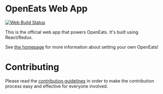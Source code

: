 # OpenEats Web App

[![Web Build Status](https://travis-ci.org/open-eats/openeats-web.svg?branch=master)](https://travis-ci.org/open-eats/openeats-web)

This is the official web app that powers OpenEats. It's built using React/Redux.

See [the homepage](https://github.com/open-eats/OpenEats) for more information about setting your own OpenEats!

# Contributing
Please read the [contribution guidelines](https://github.com/open-eats/openeats-web/blob/master/CONTRIBUTING.md) in order to make the contribution process easy and effective for everyone involved.
